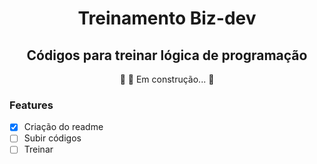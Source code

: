 
<h1 align="center">Treinamento Biz-dev</h1>

<h2 align="center"> Códigos para treinar lógica de programação	</h2>

<p align="center"> 🚧 🚀 Em construção...  🚧</p>

### Features

- [x] Criação do readme
- [ ] Subir códigos
- [ ] Treinar 
